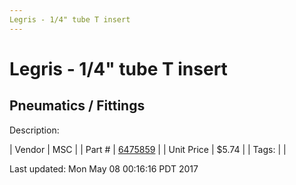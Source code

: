 ```yaml
---
Legris - 1/4" tube T insert
---
```

# Legris - 1/4" tube T insert
## Pneumatics / Fittings
Description: 	 

| Vendor | MSC | 
| Part # | [6475859](http://www.mscdirect.com/) | 
| Unit Price | $5.74 | 
| Tags: |  | 

Last updated: Mon May 08 00:16:16 PDT 2017